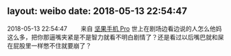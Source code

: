 layout: weibo
date: 2018-05-13 22:54:47
---
<meta name="referrer" content="no-referrer" />

2018-05-13 22:54:47  &nbsp;&nbsp;&nbsp;&nbsp;&nbsp;&nbsp; 来自 <a href="http://app.weibo.com/t/feed/Z4AgP" rel="nofollow">坚果手机 Pro</a>
世上在剧场边看边说的人怎么他妈这么多，把你那逼嘴夹紧是不是智力就看不明白剧情了？还是看过以后嘴巴就和屎在屁股里一样憋不住就要崩了？ ​​​
